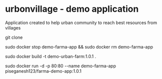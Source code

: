 # urbonvillage - demo application
Application created to help urban community to reach best resources from villages

git clone <this-repo>

sudo docker stop demo-farma-app && sudo docker rm demo-farma-app

sudo docker build -t demo-urban-farm:1.0.1 .

sudo docker run -d -p 80:80 --name demo-farma-app piseganesh123/farma-demo-app:1.0.1
